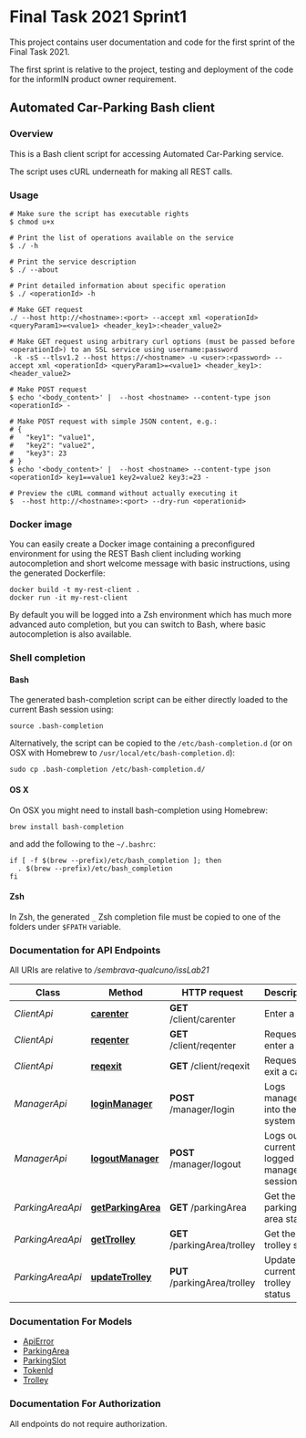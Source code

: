 # Final Task 2021 Sprint1

This project contains user documentation and code for the first sprint of the Final Task 2021.

The first sprint is relative to the project, testing and deployment of the code for the informIN product owner requirement.

## Automated Car-Parking Bash client

### Overview

This is a Bash client script for accessing Automated Car-Parking service.

The script uses cURL underneath for making all REST calls.

### Usage

```shell
# Make sure the script has executable rights
$ chmod u+x 

# Print the list of operations available on the service
$ ./ -h

# Print the service description
$ ./ --about

# Print detailed information about specific operation
$ ./ <operationId> -h

# Make GET request
./ --host http://<hostname>:<port> --accept xml <operationId> <queryParam1>=<value1> <header_key1>:<header_value2>

# Make GET request using arbitrary curl options (must be passed before <operationId>) to an SSL service using username:password
 -k -sS --tlsv1.2 --host https://<hostname> -u <user>:<password> --accept xml <operationId> <queryParam1>=<value1> <header_key1>:<header_value2>

# Make POST request
$ echo '<body_content>' |  --host <hostname> --content-type json <operationId> -

# Make POST request with simple JSON content, e.g.:
# {
#   "key1": "value1",
#   "key2": "value2",
#   "key3": 23
# }
$ echo '<body_content>' |  --host <hostname> --content-type json <operationId> key1==value1 key2=value2 key3:=23 -

# Preview the cURL command without actually executing it
$  --host http://<hostname>:<port> --dry-run <operationid>
```

### Docker image

You can easily create a Docker image containing a preconfigured environment
for using the REST Bash client including working autocompletion and short
welcome message with basic instructions, using the generated Dockerfile:

```shell
docker build -t my-rest-client .
docker run -it my-rest-client
```

By default you will be logged into a Zsh environment which has much more
advanced auto completion, but you can switch to Bash, where basic autocompletion
is also available.

### Shell completion

#### Bash

The generated bash-completion script can be either directly loaded to the current Bash session using:

```shell
source .bash-completion
```

Alternatively, the script can be copied to the `/etc/bash-completion.d` (or on OSX with Homebrew to `/usr/local/etc/bash-completion.d`):

```shell
sudo cp .bash-completion /etc/bash-completion.d/
```

#### OS X

On OSX you might need to install bash-completion using Homebrew:

```shell
brew install bash-completion
```

and add the following to the `~/.bashrc`:

```shell
if [ -f $(brew --prefix)/etc/bash_completion ]; then
  . $(brew --prefix)/etc/bash_completion
fi
```

#### Zsh

In Zsh, the generated `_` Zsh completion file must be copied to one of the folders under `$FPATH` variable.

### Documentation for API Endpoints

All URIs are relative to */sembrava-qualcuno/issLab21*

| Class            | Method                                                                           | HTTP request                 | Description                                |
| ---------------- | -------------------------------------------------------------------------------- | ---------------------------- | ------------------------------------------ |
| *ClientApi*      | [**carenter**](userDocs/bash-client/docs/ClientApi.md#carenter)                  | **GET** /client/carenter     | Enter a car                                |
| *ClientApi*      | [**reqenter**](userDocs/bash-client/docs/ClientApi.md#reqenter)                  | **GET** /client/reqenter     | Request to enter a car                     |
| *ClientApi*      | [**reqexit**](userDocs/bash-client/docs/ClientApi.md#reqexit)                    | **GET** /client/reqexit      | Request to exit a car                      |
| *ManagerApi*     | [**loginManager**](userDocs/bash-client/docs/ManagerApi.md#loginmanager)         | **POST** /manager/login      | Logs manager into the system               |
| *ManagerApi*     | [**logoutManager**](userDocs/bash-client/docs/ManagerApi.md#logoutmanager)       | **POST** /manager/logout     | Logs out current logged in manager session |
| *ParkingAreaApi* | [**getParkingArea**](userDocs/bash-client/docs/ParkingAreaApi.md#getparkingarea) | **GET** /parkingArea         | Get the parking area state                 |
| *ParkingAreaApi* | [**getTrolley**](userDocs/bash-client/docs/ParkingAreaApi.md#gettrolley)         | **GET** /parkingArea/trolley | Get the trolley state                      |
| *ParkingAreaApi* | [**updateTrolley**](userDocs/bash-client/docs/ParkingAreaApi.md#updatetrolley)   | **PUT** /parkingArea/trolley | Update the current trolley status          |

### Documentation For Models

- [ApiError](userDocs/bash-client/docs/ApiError.md)
- [ParkingArea](userDocs/bash-client/docs/ParkingArea.md)
- [ParkingSlot](userDocs/bash-client/docs/ParkingSlot.md)
- [TokenId](userDocs/bash-client/docs/TokenId.md)
- [Trolley](userDocs/bash-client/docs/Trolley.md)

### Documentation For Authorization

All endpoints do not require authorization.
